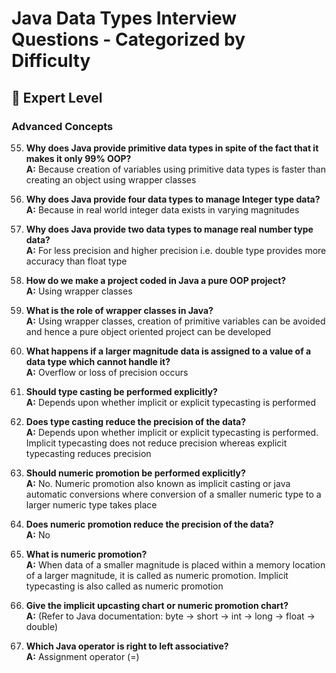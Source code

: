 # Java Data Types Interview Questions - Categorized by Difficulty

## 🎯 Expert Level

### Advanced Concepts
55. **Why does Java provide primitive data types in spite of the fact that it makes it only 99% OOP?**  
    **A:** Because creation of variables using primitive data types is faster than creating an object using wrapper classes

56. **Why does Java provide four data types to manage Integer type data?**  
    **A:** Because in real world integer data exists in varying magnitudes

57. **Why does Java provide two data types to manage real number type data?**  
    **A:** For less precision and higher precision i.e. double type provides more accuracy than float type

58. **How do we make a project coded in Java a pure OOP project?**  
    **A:** Using wrapper classes

59. **What is the role of wrapper classes in Java?**  
    **A:** Using wrapper classes, creation of primitive variables can be avoided and hence a pure object oriented project can be developed

60. **What happens if a larger magnitude data is assigned to a value of a data type which cannot handle it?**  
    **A:** Overflow or loss of precision occurs

61. **Should type casting be performed explicitly?**  
    **A:** Depends upon whether implicit or explicit typecasting is performed

62. **Does type casting reduce the precision of the data?**  
    **A:** Depends upon whether implicit or explicit typecasting is performed. Implicit typecasting does not reduce precision whereas explicit typecasting reduces precision

63. **Should numeric promotion be performed explicitly?**  
    **A:** No. Numeric promotion also known as implicit casting or java automatic conversions where conversion of a smaller numeric type to a larger numeric type takes place

64. **Does numeric promotion reduce the precision of the data?**  
    **A:** No

65. **What is numeric promotion?**  
    **A:** When data of a smaller magnitude is placed within a memory location of a larger magnitude, it is called as numeric promotion. Implicit typecasting is also called as numeric promotion

66. **Give the implicit upcasting chart or numeric promotion chart?**  
    **A:** (Refer to Java documentation: byte → short → int → long → float → double)

67. **Which Java operator is right to left associative?**  
    **A:** Assignment operator (=)

